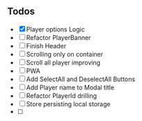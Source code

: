 ## Todos

-   [x] Player options Logic
-   [ ] Refactor PlayerBanner
-   [ ] Finish Header
-   [ ] Scrolling only on container
-   [ ] Scroll all player improving
-   [ ] PWA
-   [ ] Add SelectAll and DeselectAll Buttons
-   [ ] Add Player name to Modal title
-   [ ] Refactor PlayerId drilling
-   [ ] Store persisting local storage
-   [ ]
